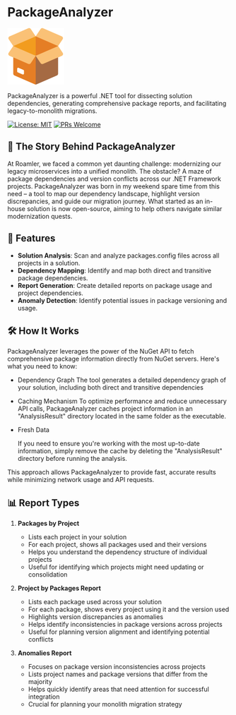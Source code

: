 # PackageAnalyzer

![PackageAnalyzer Logo](/content/logo.png)


PackageAnalyzer is a powerful .NET tool for dissecting solution dependencies, generating comprehensive package reports, and facilitating legacy-to-monolith migrations.


[![License: MIT](https://img.shields.io/badge/License-MIT-yellow.svg)](https://opensource.org/licenses/MIT)
[![PRs Welcome](https://img.shields.io/badge/PRs-welcome-brightgreen.svg?style=flat-square)](http://makeapullrequest.com)

## 📖 The Story Behind PackageAnalyzer
At Roamler, we faced a common yet daunting challenge: modernizing our legacy microservices into a unified monolith. The obstacle? A maze of package dependencies and version conflicts across our .NET Framework projects. PackageAnalyzer was born in my weekend spare time from this need – a tool to map our dependency landscape, highlight version discrepancies, and guide our migration journey. What started as an in-house solution is now open-source, aiming to help others navigate similar modernization quests.

## 🚀 Features

- **Solution Analysis**: Scan and analyze packages.config files across all projects in a solution.
- **Dependency Mapping**: Identify and map both direct and transitive package dependencies.
- **Report Generation**: Create detailed reports on package usage and project dependencies.
- **Anomaly Detection**: Identify potential issues in package versioning and usage.

## 🛠️ How It Works
PackageAnalyzer leverages the power of the NuGet API to fetch comprehensive package information directly from NuGet servers. Here's what you need to know:

* Dependency Graph
    The tool generates a detailed dependency graph of your solution, including both direct and transitive dependencies

* Caching Mechanism
    To optimize performance and reduce unnecessary API calls, PackageAnalyzer caches project information in an "AnalysisResult" directory located in the same folder as the executable.

* Fresh Data

    If you need to ensure you're working with the most up-to-date information, simply remove the cache by deleting the "AnalysisResult" directory before running the analysis.

This approach allows PackageAnalyzer to provide fast, accurate results while minimizing network usage and API requests.

## 📊 Report Types

1. **Packages by Project**

    * Lists each project in your solution
    * For each project, shows all packages used and their versions
    * Helps you understand the dependency structure of individual projects
    * Useful for identifying which projects might need updating or consolidation


2. **Project by Packages Report**

    * Lists each package used across your solution
    * For each package, shows every project using it and the version used
    * Highlights version discrepancies as anomalies
    * Helps identify inconsistencies in package versions across projects
    * Useful for planning version alignment and identifying potential conflicts

3. **Anomalies Report**

    * Focuses on package version inconsistencies across projects
    * Lists project names and package versions that differ from the majority
    * Helps quickly identify areas that need attention for successful integration
    * Crucial for planning your monolith migration strategy